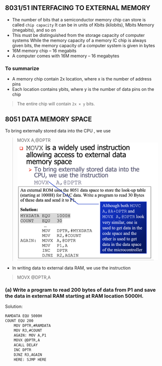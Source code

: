 ## 8031/51 INTERFACING TO EXTERNAL MEMORY
- The number of bits that a semiconductor memory chip can store is called `chip capacity`
It can be in units of Kbits (kilobits), Mbits Memory (megabits), and so on
- This must be distinguished from the storage capacity of computer systems
While the memory capacity of a memory IC chip is always given bits, the memory capacity of a computer system is given in bytes
- 16M memory chip – 16 megabits
- A computer comes with 16M memory – 16 megabytes

### To summarize
- A memory chip contain 2x location, where x is the number of address pins
- Each location contains ybits, where y is the number of data pins on the chip
> The entire chip will contain `2x × y` bits.

## 8051 DATA MEMORY SPACE
To bring externally stored data into the CPU , we use 
> MOVX A,@DPTR
![alt text](image-20.png)
- In writing data to external data RAM, we use the instruction
> MOVX @DPTR,A

### (a) Write a program to read 200 bytes of data from P1 and save the data in external RAM starting at RAM location 5000H.
Solution:
```YML
RAMDATA EQU 5000H
COUNT EQU 200
    MOV DPTR,#RAMDATA
    MOV R3,#COUNT
    AGAIN: MOV A,P1
    MOVX @DPTR,A
    ACALL DELAY
    INC DPTR
    DJNZ R3,AGAIN
    HERE: SJMP HERE
```